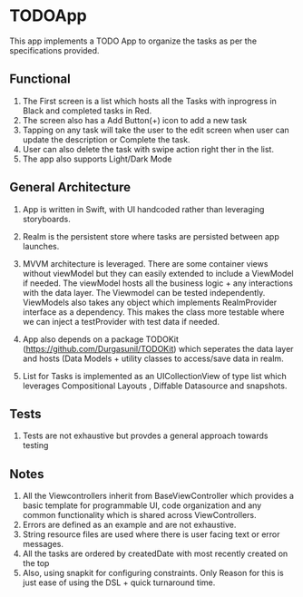 # TODOApp
 
This app implements a TODO App to organize the tasks as per the specifications provided. 

## Functional
1. The First screen is a list which hosts all the Tasks with inprogress in Black and completed tasks in Red.
2. The screen also has a Add Button(+) icon to add a new task
3. Tapping on any task will take the user to the edit screen when user can update the description or Complete the task.
4. User can also delete the task with swipe action right ther in the list.
5. The app also supports Light/Dark Mode

## General Architecture 
1. App is written in Swift, with UI handcoded rather than leveraging storyboards.
2. Realm is the persistent store where tasks are persisted between app launches.
3. MVVM architecture is leveraged. There are some container views without viewModel but they can easily extended to include a ViewModel if needed.
   The viewModel hosts all the business logic + any interactions with the data layer. The Viewmodel can be tested independently. 
   ViewModels also takes any object which implements RealmProvider interface as a dependency. This makes the class more testable where we can inject a testProvider with test data if needed.
   
4. App also depends on a package TODOKit (https://github.com/Durgasunil/TODOKit) which seperates the data layer and hosts (Data Models + utility classes to access/save data in realm.
5. List for Tasks is implemented as an UICollectionView of type list which leverages Compositional Layouts , Diffable Datasource and snapshots.

## Tests 
1. Tests are not exhaustive but provdes a general approach towards testing


## Notes 
1. All the Viewcontrollers inherit from BaseViewController which provides a basic template for programmable UI, code organization and any common functionality which is shared across ViewControllers.
2. Errors are defined as an example and are not exhaustive.
3. String resource files are used where there is user facing text or error messages.
4. All the tasks are ordered by createdDate with most recently created on the top
5. Also, using snapkit for configuring constraints. Only Reason for this is just ease of using the DSL + quick turnaround time. 
